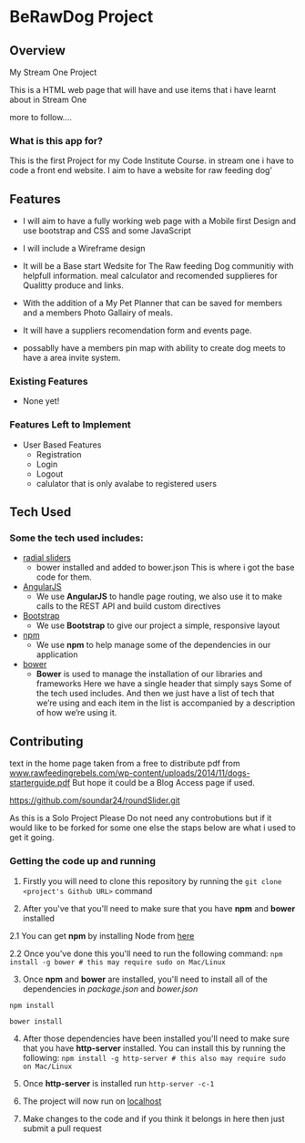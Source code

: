 # BeRawDog Project
 
## Overview

My Stream One Project

This is a HTML web page that will have and use items that i have learnt about in Stream One

more to follow....

### What is this app for?
This is the first Project for my Code Institute Course.
in stream one i have to code a front end website.
I aim to have a website for raw feeding dog'
 
## Features
 - I will aim to have a fully working web page with a Mobile first Design and use bootstrap and CSS and some 
JavaScript
 - I will include a Wireframe design
 - It will be a Base start Wedsite for The Raw feeding Dog communitiy with helpfull information.
meal calculator and recomended supplieres for Qualitty produce and links.

 - With the addition of a My Pet Planner that can be saved for members and a members Photo Gallairy of meals.

 - It will have a suppliers recomendation form and events page.

 - possablly have a members pin map with ability to create dog meets to have a area invite system.

### Existing Features
- None yet!
 
### Features Left to Implement
- User Based Features
    - Registration
    - Login
    - Logout
    - calulator that is only avalabe to registered users

## Tech Used
### Some the tech used includes:
- [radial sliders](https://github.com/soundar24/roundSlider.git)
    - bower installed and added to bower.json
  This is where i got the base code for them.
- [AngularJS](https://angularjs.org/)
    - We use **AngularJS** to handle page routing, we also use it to make calls to the REST API and build custom directives
- [Bootstrap](http://getbootstrap.com/)
    - We use **Bootstrap** to give our project a simple, responsive layout
- [npm](https://www.npmjs.com/)
    - We use **npm** to help manage some of the dependencies in our application
- [bower](https://bower.io/)
    - **Bower** is used to manage the installation of our libraries and frameworks
Here we have a single header that simply says Some of the tech used includes. And then we just have a list of tech that we’re using and each item in the list is accompanied by a description of how we’re using it.
 
## Contributing

text in the home page taken from a free to distribute pdf from www.rawfeedingrebels.com/wp-content/uploads/2014/11/dogs-starterguide.pdf
But hope it could be a Blog Access page if used.

https://github.com/soundar24/roundSlider.git

As this is a Solo Project Please Do not need any controbutions but if it would like to be forked for some one else the staps below are what i used to get it going.
 
### Getting the code up and running

1. Firstly you will need to clone this repository by running the ```git clone <project's Github URL>``` command

2. After you've that you'll need to make sure that you have **npm** and **bower** installed
  
  2.1 You can get **npm** by installing Node from [here](https://nodejs.org/en/)
  
  2.2 Once you've done this you'll need to run the following command:
     `npm install -g bower # this may require sudo on Mac/Linux`

3. Once **npm** and **bower** are installed, you'll need to install all of the dependencies in *package.json* and *bower.json*
  ```
  npm install
 
  bower install
  ```

4. After those dependencies have been installed you'll need to make sure that you have **http-server** installed. You can install this by running the following: ```npm install -g http-server # this also may require sudo on Mac/Linux```

5. Once **http-server** is installed run ```http-server -c-1```

6. The project will now run on [localhost](http://127.0.0.1:8080)

7. Make changes to the code and if you think it belongs in here then just submit a pull request
